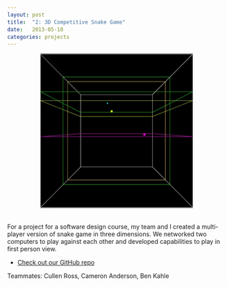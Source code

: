 ```yaml
---
layout: post
title:  "2: 3D Competitive Snake Game"
date:   2013-05-10
categories: projects
---
```


<center><img src="images/projects/snakegame.jpg" width="70%"></center><br> 

For a project for a software design course, my team and I created a multi-player version of snake game in three dimensions. We networked two computers to play against each other and developed capabilities to play in first person view.


* [Check out our GitHub repo](https://github.com/benkahle/snake3d)


Teammates: Cullen Ross, Cameron Anderson, Ben Kahle